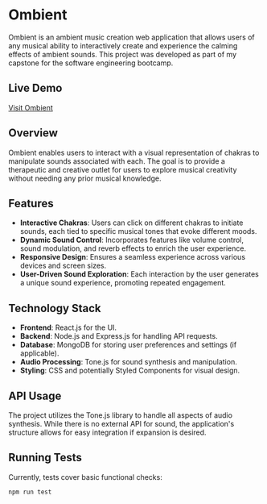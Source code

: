 # Ombient

Ombient is an ambient music creation web application that allows users of any musical ability to interactively create and experience the calming effects of ambient sounds. This project was developed as part of my capstone for the software engineering bootcamp.

## Live Demo

[Visit Ombient](#https://ombient.app) <!-- Replace '#' with your live site URL -->

## Overview

Ombient enables users to interact with a visual representation of chakras to manipulate sounds associated with each. The goal is to provide a therapeutic and creative outlet for users to explore musical creativity without needing any prior musical knowledge.

## Features

- **Interactive Chakras**: Users can click on different chakras to initiate sounds, each tied to specific musical tones that evoke different moods.
- **Dynamic Sound Control**: Incorporates features like volume control, sound modulation, and reverb effects to enrich the user experience.
- **Responsive Design**: Ensures a seamless experience across various devices and screen sizes.
- **User-Driven Sound Exploration**: Each interaction by the user generates a unique sound experience, promoting repeated engagement.

## Technology Stack

- **Frontend**: React.js for the UI.
- **Backend**: Node.js and Express.js for handling API requests.
- **Database**: MongoDB for storing user preferences and settings (if applicable).
- **Audio Processing**: Tone.js for sound synthesis and manipulation.
- **Styling**: CSS and potentially Styled Components for visual design.

## API Usage

The project utilizes the Tone.js library to handle all aspects of audio synthesis. While there is no external API for sound, the application's structure allows for easy integration if expansion is desired.

## Running Tests

Currently, tests cover basic functional checks:

```bash
npm run test



```
